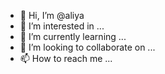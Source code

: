 - 👋 Hi, I’m @aliya
- 👀 I’m interested in ...
- 🌱 I’m currently learning ...
- 💞️ I’m looking to collaborate on ...
- 📫 How to reach me ...

<!---
ialiya/ialiya is a ✨ special ✨ repository because its `README.md` (this file) appears on your GitHub profile.
You can click the Preview link to take a look at your changes.
--->
